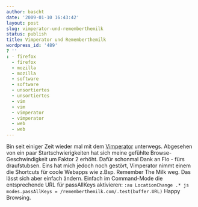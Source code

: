 ```yaml
---
author: bascht
date: '2009-01-10 16:43:42'
layout: post
slug: vimperator-und-rememberthemilk
status: publish
title: Vimperator und Rememberthemilk
wordpress_id: '489'
? ''
: - firefox
  - firefox
  - mozilla
  - mozilla
  - software
  - software
  - unsortiertes
  - unsortiertes
  - vim
  - vim
  - vimperator
  - vimperator
  - web
  - web
---
```


Bin seit einiger Zeit wieder mal mit dem
[Vimperator](http://vimperator.org/) unterwegs. Abgesehen von ein
paar Startschwierigkeiten hat sich meine gefühlte
Browse-Geschwindigkeit um Faktor 2 erhöht. Dafür schonmal Dank an
Flo - fürs draufstubsen. Eins hat mich jedoch noch gestört,
Vimperator nimmt einem die Shortcuts für coole Webapps wie z.Bsp.
Remember The Milk weg. Das lässt sich aber einfach ändern. Einfach
im Command-Mode die entsprechende URL für passAllKeys aktivieren:
`:au LocationChange .* js modes.passAllKeys = /rememberthemilk.com/.test(buffer.URL)`
Happy Browsing.


